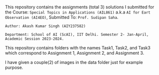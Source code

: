 This repository contains the assignments (total 3) solutions I submitted for the Course: `Special Topics in Applications (AIL861)` a.k.a `AI for Eart Observation (AI4EO)`, Submitted To: `Prof. Sudipan Saha`.

`Author: Akash Kumar Singh (AIY237582)`

`Department: School of AI (ScAI), IIT Delhi. Semester 2- Jan-April, Academic Session 2023-2024.`

This repository contains folders with the names Task1, Task2, and Task3 which correspond to Assignment 1, Assignment 2, and Assignment 3.

I have given a couple(2) of images in the data folder just for example purpose.
